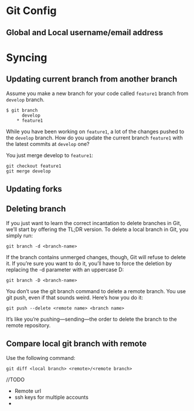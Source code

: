 # Git Config
## Global and Local username/email address

# Syncing
## Updating current branch from another branch
Assume you make a new branch for your code called `feature1` branch from `develop` branch.
```
$ git branch 
      develop
    * feature1
```

While you have been working on `feature1`, a lot of the changes pushed to the `develop` branch. How do you update the current branch `feature1` with the latest commits at `develop` one? 

You just merge develop to `feature1`:
```
git checkout feature1
git merge develop
```

## Updating forks

## Deleting branch
If you just want to learn the correct incantation to delete branches in Git, we’ll start by offering the TL;DR version.
To delete a local branch in Git, you simply run:
```
git branch -d <branch-name>
```

If the branch contains unmerged changes, though, Git will refuse to delete it. If you’re sure you want to do it, you’ll have to force the deletion by replacing the -d parameter with an uppercase D:
```
git branch -D <branch-name>
```

You don’t use the git branch command to delete a remote branch. You use git push, even if that sounds weird. Here’s how you do it:
```
git push --delete <remote name> <branch name>
```

It’s like you’re pushing—sending—the order to delete the branch to the remote repository.

## Compare local git branch with remote
Use the following command:
```
git diff <local branch> <remote>/<remote branch>
```

//TODO
- Remote url
- ssh keys for multiple accounts
- 